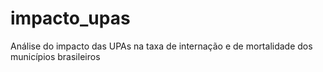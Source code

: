 # impacto_upas
Análise do impacto das UPAs na taxa de internação e de mortalidade dos municípios brasileiros
